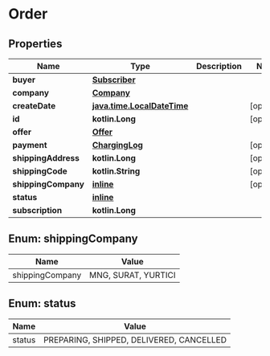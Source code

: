 
# Order

## Properties
Name | Type | Description | Notes
------------ | ------------- | ------------- | -------------
**buyer** | [**Subscriber**](Subscriber.md) |  | 
**company** | [**Company**](Company.md) |  | 
**createDate** | [**java.time.LocalDateTime**](java.time.LocalDateTime.md) |  |  [optional]
**id** | **kotlin.Long** |  |  [optional]
**offer** | [**Offer**](Offer.md) |  | 
**payment** | [**ChargingLog**](ChargingLog.md) |  |  [optional]
**shippingAddress** | **kotlin.Long** |  |  [optional]
**shippingCode** | **kotlin.String** |  |  [optional]
**shippingCompany** | [**inline**](#ShippingCompanyEnum) |  |  [optional]
**status** | [**inline**](#StatusEnum) |  | 
**subscription** | **kotlin.Long** |  | 


<a name="ShippingCompanyEnum"></a>
## Enum: shippingCompany
Name | Value
---- | -----
shippingCompany | MNG, SURAT, YURTICI


<a name="StatusEnum"></a>
## Enum: status
Name | Value
---- | -----
status | PREPARING, SHIPPED, DELIVERED, CANCELLED



